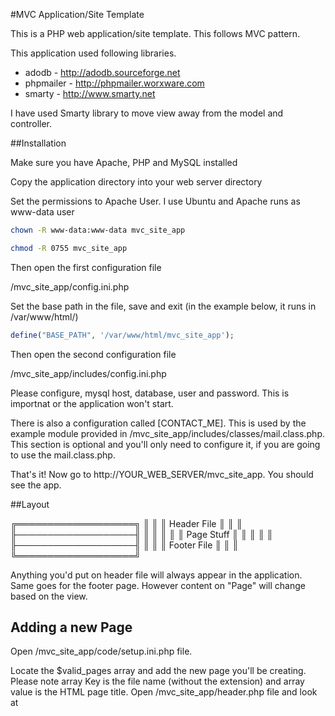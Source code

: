 #MVC Application/Site Template

This is a PHP web application/site template. This follows MVC pattern.

This application used following libraries.

* adodb - http://adodb.sourceforge.net
* phpmailer - http://phpmailer.worxware.com
* smarty - http://www.smarty.net

I have used Smarty library to move view away from the model and controller.

##Installation

Make sure you have Apache, PHP and MySQL installed

Copy the application directory into your web server directory

Set the permissions to Apache User. I use Ubuntu and Apache runs as www-data user

```bash
chown -R www-data:www-data mvc_site_app

chmod -R 0755 mvc_site_app
```

Then open the first configuration file

/mvc_site_app/config.ini.php

Set the base path in the file, save and exit (in the example below, it runs in /var/www/html/)

```php
define("BASE_PATH", '/var/www/html/mvc_site_app');
```

Then open the second configuration file

/mvc_site_app/includes/config.ini.php

Please configure, mysql host, database, user and password. This is importnat or the application won't start.

There is also a configuration called [CONTACT_ME]. This is used by the example module provided in /mvc_site_app/includes/classes/mail.class.php. This section is optional and you'll only need to configure it, if you are going to use the mail.class.php.

That's it! Now go to http://YOUR_WEB_SERVER/mvc_site_app. You should see the app.

##Layout

╔═══════════════════╗
║                   ║
║   Header File     ║
║                   ║
╟───────────────────╢
║ 					║
║ 					║
║ 	Page Stuff		║
║ 					║
║ 					║
╟───────────────────╢
║ 					║
║   Footer File     ║
║                   ║
╚═══════════════════╝

Anything you'd put on header file will always appear in the application. Same goes for the footer page. However content on "Page" will change based on the view.

## Adding a new Page

Open /mvc_site_app/code/setup.ini.php file.

Locate the $valid_pages array and add the new page you'll be creating. Please note array Key is the file name (without the extension) and array value is the HTML page title. Open /mvc_site_app/header.php file and look at <title> HTML tag to see how this is done. Please note unless the page you're viewing is in the $valid_pages array, it can't be displayed.

EG: 

```php
$valid_pages = array(
		"home" => "Home Page Title",
		"sample_page" => "Sample Page Title",
		"sample_page_2" => "Sample Page Title 2"
		);
```

Create the HTML page under "/mvc_site_app/templates/" directory.

Create a page with your application code under "/mvc_site_app/code/" directory. Now assign any variables that needs to be displayed on the HTML page as below.

$tpl->assign('variable', $variable);

Then display the HTML page

$tpl->display('home.tpl');

You'll be able to access your assigned variables on the HTML page using Smarty syntax EG: {$variable}. Please refer to the Smarty documentation at http://www.smarty.net/documentation for more information.

##Adding Modules

Please note any PHP classes you add under "/mvc_site_app/includes/classes" gets auto loaded into the application. (This is done by /mvc_site_app/code/setup.ini.php file)

Please make sure to name your module as MODULE_NAME.class.php to ensure they get loaded.

##Application Configuration File

There are already two configuration sections on the file. You can add as many as you like. Then you're able to access these items within your code.

```php
$config["SAMPLE_SECTION"]["CONFIG_ITEM"]
```

##CSS, JavaScript and ETC.

You can add CSS, JavaScript and etc on the <head> section in the header file.